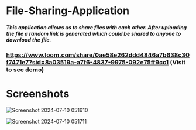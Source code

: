 # File-Sharing-Application

##### This application allows us to share files with each other. After uploading  the file a random link is generated which could be shared to anyone to download the file.

###  https://www.loom.com/share/0ae58e262ddd4846a7b638c30f7471e7?sid=8a03519a-a7f6-4837-9975-092e75ff9cc1 (Visit to see demo)

# Screenshots 


![Screenshot 2024-07-10 051610](https://github.com/pragyasingh-29/File-Sharing-Application/assets/129204388/669ab018-805c-44a6-b5a3-18d83ef537dd)



![Screenshot 2024-07-10 051711](https://github.com/pragyasingh-29/File-Sharing-Application/assets/129204388/528adbe7-a06e-411e-89b8-9322a8c148f5)
